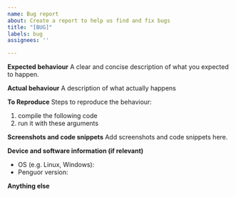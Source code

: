 ```yaml
---
name: Bug report
about: Create a report to help us find and fix bugs
title: "[BUG]"
labels: bug
assignees: ''

---
```


**Expected behaviour**
A clear and concise description of what you expected to happen.

**Actual behaviour**
A description of what actually happens

**To Reproduce**
Steps to reproduce the behaviour:
1. compile the following code
2. run it with these arguments

**Screenshots and code snippets**
Add screenshots and code snippets here.

**Device and software information (if relevant)**
- OS (e.g. Linux, Windows):
- Penguor version:

**Anything else**

